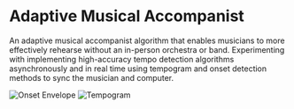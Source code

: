 # Adaptive Musical Accompanist
An adaptive musical accompanist algorithm that enables musicians to more effectively rehearse without an in-person orchestra or band. Experimenting with implementing high-accuracy tempo detection algorithms asynchronously and in real time using tempogram and onset detection methods to sync the musician and computer. 

![Onset Envelope](https://github.com/user-attachments/assets/87e696c6-b2a8-4159-af11-da753b73499b)
![Tempogram](https://github.com/user-attachments/assets/c2a174b2-d8da-4959-af33-b5e938377a4f)
